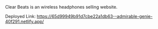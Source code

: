 Clear Beats is an wireless headphones selling website.

Deployed Link: https://65d99949b91d7cbe22a1db63--admirable-genie-40f291.netlify.app/ 
